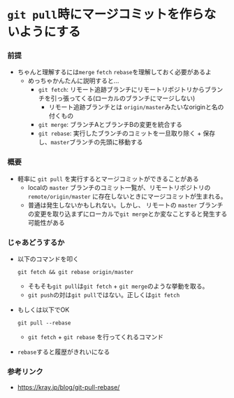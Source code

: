 # `git pull`時にマージコミットを作らないようにする

### 前提
- ちゃんと理解するには`merge` `fetch` `rebase`を理解しておく必要があるよ
  - めっちゃかんたんに説明すると...
    - `git fetch`: リモート追跡ブランチにリモートリポジトリからブランチを引っ張ってくる(ローカルのブランチにマージしない)
      - リモート追跡ブランチとは `origin/master`みたいなoriginと名の付くもの
    - `git merge`: ブランチAとブランチBの変更を統合する
    - `git rebase`: 実行したブランチのコミットを一旦取り除く + 保存し、`master`ブランチの先頭に移動する

### 概要
- 軽率に `git pull` を実行するとマージコミットができることがある
  - localの `master` ブランチのコミット一覧が、リモートリポジトリの `remote/origin/master` に存在しないときにマージコミットが生まれる。
  - 普通は発生しないかもしれない。しかし、 リモートの `master` ブランチの変更を取り込まずにローカルで`git merge`とか変なことすると発生する可能性がある

### じゃあどうするか
- 以下のコマンドを叩く
  
	`git fetch && git rebase origin/master`
  - そもそも`git pull`は`git fetch` + `git merge`のような挙動を取る。
  - `git push`の対は`git pull`ではない。正しくは`git fetch`
- もしくは以下でOK

	`git pull --rebase`
	- `git fetch` + `git rebase` を行ってくれるコマンド

- `rebase`すると履歴がきれいになる

### 参考リンク
- https://kray.jp/blog/git-pull-rebase/